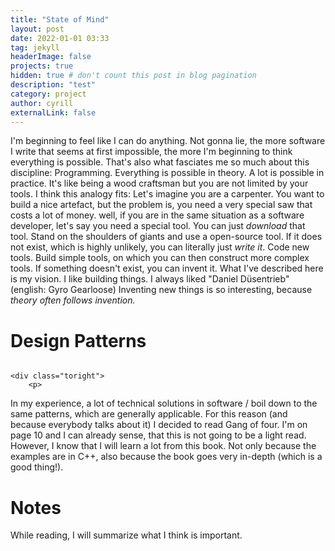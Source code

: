 ```yaml
---
title: "State of Mind"
layout: post
date: 2022-01-01 03:33
tag: jekyll
headerImage: false
projects: true
hidden: true # don't count this post in blog pagination
description: "test"
category: project
author: cyrill
externalLink: false
---
```


I'm beginning to feel like I can do anything. 
Not gonna lie, the more software I write that seems at first impossible, the more I'm beginning to think everything is possible. That's also what fasciates me so much about this discipline: Programming. Everything is possible in theory. A lot is possible in practice. It's like being a wood craftsman but you are not limited by your tools. 
I think this analogy fits: 
Let's imagine you are a carpenter. You want to build a nice artefact, but the problem is, you need a very special saw that costs a lot of money.
well, if you are in the same situation as a software developer, let's say you need a special tool. You can just _download_ that tool. Stand on the shoulders of giants and use a open-source tool. 
If it does not exist, which is highly unlikely, you can literally just _write it_. Code new tools. Build simple tools, on which you can then construct more complex tools. If something doesn't exist, you can invent it. 
What I've described here is my vision. I like building things. I always liked "Daniel Düsentrieb" (english: Gyro Gearloose) Inventing new things is so interesting, because _theory often follows invention._


# Design Patterns

<div class="side-by-side">
    <div class="toleft">
        <img class="image" src="/assets/images/design_patterns.webp" alt="">
    </div>

    <div class="toright">
        <p>
In  my experience, a lot of technical solutions in software / boil down to the same patterns, which are generally applicable.
For this reason (and because everybody talks about it) I decided to read Gang of four.
I'm on page 10 and I can already sense, that this is not going to be a light read. However, I know that I will learn a lot from this book.  Not only because the examples are in C++, also because the book goes very in-depth (which is a good thing!).</p>
    </div>
</div>


 

# Notes

While reading, I will summarize what I think is important. 
